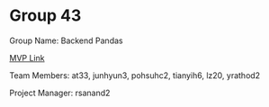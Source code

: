 # Group 43
Group Name: Backend Pandas

[MVP Link](https://docs.google.com/document/d/1lMnlTkglzwnNsjSTJQsTue4xgrn5q6FmXao2WsGmVUc/edit?usp=sharing)

Team Members: at33, junhyun3, pohsuhc2, tianyih6, lz20, yrathod2

Project Manager: rsanand2
